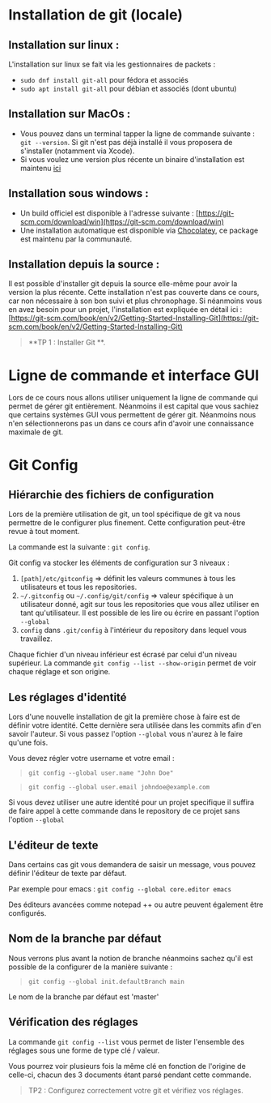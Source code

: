 # Installation de git (locale)

## Installation sur linux :

L'installation sur linux se fait via les gestionnaires de packets :

* `sudo dnf install git-all` pour fédora et associés
* `sudo apt install git-all` pour débian et associés (dont ubuntu)

## Installation sur MacOs :

* Vous pouvez dans un terminal tapper la ligne de commande suivante : `git --version`. Si git n'est pas déjà installé il vous proposera de s'installer (notamment via Xcode).
* Si vous voulez une version plus récente un binaire d'installation est maintenu [ici](https://git-scm.com/download/mac)

## Installation sous windows : 

* Un build officiel est disponible à l'adresse suivante : [https://git-scm.com/download/win](https://git-scm.com/download/win)
* Une installation automatique est disponible via [Chocolatey](https://chocolatey.org/packages/git), ce package est maintenu par la communauté.

## Installation depuis la source :

Il est possible d'installer git depuis la source elle-même pour avoir la version la plus récente. Cette installation n'est pas couverte dans ce cours, car non nécessaire à son bon suivi et plus chronophage. 
Si néanmoins vous en avez besoin pour un projet, l'installation est expliquée en détail ici : [https://git-scm.com/book/en/v2/Getting-Started-Installing-Git](https://git-scm.com/book/en/v2/Getting-Started-Installing-Git)


> **TP 1 : Installer Git **.


# Ligne de commande et interface GUI

Lors de ce cours nous allons utiliser uniquement la ligne de commande qui permet de gérer git entièrement. Néanmoins il est capital que vous sachiez que certains systèmes GUI vous permettent de gérer git. Néanmoins nous n'en sélectionnerons pas un dans ce cours afin d'avoir une connaissance maximale de git. 

# Git Config

## Hiérarchie des fichiers de configuration

Lors de la première utilisation de git, un tool spécifique de git va nous permettre de le configurer plus finement. Cette configuration peut-être revue à tout moment. 

La commande est la suivante : `git config`.

Git config va stocker les éléments de configuration sur 3 niveaux : 

1) `[path]/etc/gitconfig` => définit les valeurs communes à tous les utilisateurs et tous les repositories.
2) `~/.gitconfig` ou `~/.config/git/config` => valeur spécifique à un utilisateur donné, agit sur tous les repositories que vous allez utiliser en tant qu'utilisateur. Il est possible de les lire ou écrire en passant l'option `--global`
3) `config` dans `.git/config` à l'intérieur du repository dans lequel vous travaillez. 

Chaque fichier d'un niveau inférieur est écrasé par celui d'un niveau supérieur. La commande `git config --list --show-origin` permet de voir chaque réglage et son origine.

## Les réglages d'identité

Lors d'une nouvelle installation de git la première chose à faire est de définir votre identité. Cette dernière sera utilisée dans les commits afin d'en savoir l'auteur. Si vous passez l'option `--global` vous n'aurez à le faire qu'une fois. 

Vous devez régler votre username et votre email : 

> `git config --global user.name "John Doe"`
 
> `git config --global user.email johndoe@example.com`

Si vous devez utiliser une autre identité pour un projet specifique il suffira de faire appel à cette commande dans le repository de ce projet sans l'option `--global`

## L'éditeur de texte

Dans certains cas git vous demandera de saisir un message, vous pouvez définir l'éditeur de texte par défaut. 

Par exemple pour emacs : `git config --global core.editor emacs`

Des éditeurs avancées comme notepad ++ ou autre peuvent également être configurés. 

## Nom de la branche par défaut

Nous verrons plus avant la notion de branche néanmoins sachez qu'il est possible de la configurer de la manière suivante : 

> `git config --global init.defaultBranch main`

Le nom de la branche par défaut est 'master'

## Vérification des réglages 

La commande `git config --list` vous permet de lister l'ensemble des réglages sous une forme de type clé / valeur. 

Vous pourrez voir plusieurs fois la même clé en fonction de l'origine de celle-ci, chacun des 3 documents étant parsé pendant cette commande.

> TP2 : Configurez correctement votre git et vérifiez vos réglages.  


